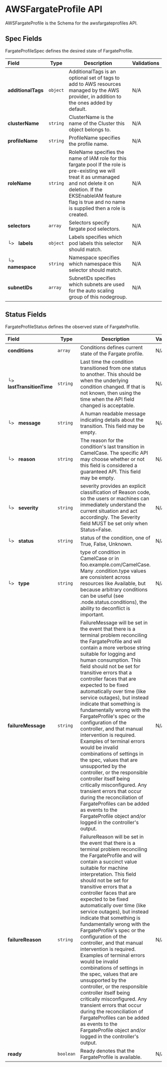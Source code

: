 # AWSFargateProfile API

AWSFargateProfile is the Schema for the awsfargateprofiles API.

## Spec Fields

FargateProfileSpec defines the desired state of FargateProfile.

| Field | Type | Description | Validations |
|:---|---|---|---|
|  **additionalTags** | `object` | AdditionalTags is an optional set of tags to add to AWS resources managed by the AWS provider, in addition to the ones added by default. | N/A |
|  **clusterName** | `string` | ClusterName is the name of the Cluster this object belongs to. | N/A |
|  **profileName** | `string` | ProfileName specifies the profile name. | N/A |
|  **roleName** | `string` | RoleName specifies the name of IAM role for this fargate pool If the role is pre-existing we will treat it as unmanaged and not delete it on deletion. If the EKSEnableIAM feature flag is true and no name is supplied then a role is created. | N/A |
|  **selectors** | `array` | Selectors specify fargate pod selectors. | N/A |
| └>&nbsp;&nbsp; **labels** | `object` | Labels specifies which pod labels this selector should match. | N/A |
| └>&nbsp;&nbsp; **namespace** | `string` | Namespace specifies which namespace this selector should match. | N/A |
|  **subnetIDs** | `array` | SubnetIDs specifies which subnets are used for the auto scaling group of this nodegroup. | N/A |
## Status Fields

FargateProfileStatus defines the observed state of FargateProfile.

| Field | Type | Description | Validations |
|:---|---|---|---|
|  **conditions** | `array` | Conditions defines current state of the Fargate profile. | N/A |
| └>&nbsp;&nbsp; **lastTransitionTime** | `string` | Last time the condition transitioned from one status to another. This should be when the underlying condition changed. If that is not known, then using the time when the API field changed is acceptable. | N/A |
| └>&nbsp;&nbsp; **message** | `string` | A human readable message indicating details about the transition. This field may be empty. | N/A |
| └>&nbsp;&nbsp; **reason** | `string` | The reason for the condition's last transition in CamelCase. The specific API may choose whether or not this field is considered a guaranteed API. This field may be empty. | N/A |
| └>&nbsp;&nbsp; **severity** | `string` | severity provides an explicit classification of Reason code, so the users or machines can immediately understand the current situation and act accordingly. The Severity field MUST be set only when Status=False. | N/A |
| └>&nbsp;&nbsp; **status** | `string` | status of the condition, one of True, False, Unknown. | N/A |
| └>&nbsp;&nbsp; **type** | `string` | type of condition in CamelCase or in foo.example.com/CamelCase. Many .condition.type values are consistent across resources like Available, but because arbitrary conditions can be useful (see .node.status.conditions), the ability to deconflict is important. | N/A |
|  **failureMessage** | `string` | FailureMessage will be set in the event that there is a terminal problem reconciling the FargateProfile and will contain a more verbose string suitable for logging and human consumption. This field should not be set for transitive errors that a controller faces that are expected to be fixed automatically over time (like service outages), but instead indicate that something is fundamentally wrong with the FargateProfile's spec or the configuration of the controller, and that manual intervention is required. Examples of terminal errors would be invalid combinations of settings in the spec, values that are unsupported by the controller, or the responsible controller itself being critically misconfigured. Any transient errors that occur during the reconciliation of FargateProfiles can be added as events to the FargateProfile object and/or logged in the controller's output. | N/A |
|  **failureReason** | `string` | FailureReason will be set in the event that there is a terminal problem reconciling the FargateProfile and will contain a succinct value suitable for machine interpretation. This field should not be set for transitive errors that a controller faces that are expected to be fixed automatically over time (like service outages), but instead indicate that something is fundamentally wrong with the FargateProfile's spec or the configuration of the controller, and that manual intervention is required. Examples of terminal errors would be invalid combinations of settings in the spec, values that are unsupported by the controller, or the responsible controller itself being critically misconfigured. Any transient errors that occur during the reconciliation of FargateProfiles can be added as events to the FargateProfile object and/or logged in the controller's output. | N/A |
|  **ready** | `boolean` | Ready denotes that the FargateProfile is available. | N/A |
